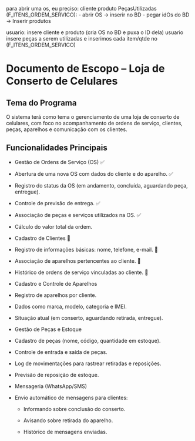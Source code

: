 para abrir uma os, eu preciso:
cliente
produto
PeçasUtilizadas (F_ITENS_ORDEM_SERVICO):
	- abrir OS -> inserir no BD
	- pegar idOs do BD -> Inserir produtos



usuario:
	insere cliente e produto
	(cria OS no BD e puxa o ID dela)
	usuario insere peças a serem utilizadas e inserimos cada item/qtde no (F_ITENS_ORDEM_SERVICO)

# Documento de Escopo – Loja de Conserto de Celulares
## Tema do Programa

O sistema terá como tema o gerenciamento de uma loja de conserto de celulares, com foco no acompanhamento de ordens de serviço, clientes, peças, aparelhos e comunicação com os clientes.

## Funcionalidades Principais

- Gestão de Ordens de Serviço (OS) ✅

- Abertura de uma nova OS com dados do cliente e do aparelho. ✅

- Registro do status da OS (em andamento, concluída, aguardando peça, entregue).

- Controle de previsão de entrega. ✅

- Associação de peças e serviços utilizados na OS. ✅

- Cálculo do valor total da ordem.

- Cadastro de Clientes 🚧

- Registro de informações básicas: nome, telefone, e-mail. 🚧

- Associação de aparelhos pertencentes ao cliente. 🚧

- Histórico de ordens de serviço vinculadas ao cliente. 🚧

- Cadastro e Controle de Aparelhos

- Registro de aparelhos por cliente.

- Dados como marca, modelo, categoria e IMEI.

- Situação atual (em conserto, aguardando retirada, entregue).

- Gestão de Peças e Estoque

- Cadastro de peças (nome, código, quantidade em estoque).

- Controle de entrada e saída de peças.

- Log de movimentações para rastrear retiradas e reposições.

- Previsão de reposição de estoque.

- Mensageria (WhatsApp/SMS)

- Envio automático de mensagens para clientes:
    - Informando sobre conclusão do conserto.

    - Avisando sobre retirada do aparelho.

    - Histórico de mensagens enviadas.
